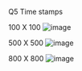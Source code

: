 Q5 Time stamps

100 X 100
![image](https://github.com/ukkashah11/PF-Fall-2023/assets/115150510/185b5381-6bf9-46d9-a177-51bfa761881a)


500 X 500
![image](https://github.com/ukkashah11/PF-Fall-2023/assets/115150510/7194ac8b-2ffa-4e46-95ca-c05e7f5f7e6d)


800 X 800
![image](https://github.com/ukkashah11/PF-Fall-2023/assets/115150510/566c8415-3610-437f-85e3-250bdf4f6346)
